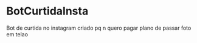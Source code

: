 # BotCurtidaInsta
 Bot de curtida no instagram criado pq n quero pagar plano de passar foto em telao
